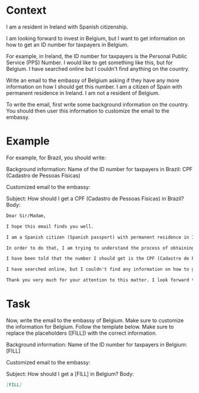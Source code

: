 # Context
I am a resident in Ireland with Spanish citizenship.

I am looking forward to invest in Belgium, but I want to get information on how to get an ID number for taxpayers in Belgium.

For example, in Ireland, the ID number for taxpayers is the Personal Public Service (PPS) Number. I would like to get something like this, but for Belgium. I have searched online but I couldn't find anything on the country.

Write an email to the embassy of Belgium asking if they have any more information on how I should get this number. I am a citizen of Spain with permanent residence in Ireland. I am not a resident of Belgium.

To write the email, first write some background information on the country. You should then user this information to customize the email to the embassy.

# Example
For example, for Brazil, you should write:

Background information:
Name of the ID number for taxpayers in Brazil: CPF (Cadastro de Pessoas Físicas)

Customized email to the embassy:

Subject: How should I get a CPF (Cadastro de Pessoas Físicas) in Brazil?
Body:
```md
Dear Sir/Madam,

I hope this email finds you well.

I am a Spanish citizen (Spanish passport) with permanent residence in Ireland. I am looking forward to investing in Brazil, as a foreign investor (no residence in Brazil).

In order to do that, I am trying to understand the process of obtaining the number that identifies taxpayers in Brazil, to be able to declare the relevant information to the tax authorities.

I have been told that the number I should get is the CPF (Cadastro de Pessoas Físicas). Feel free to correct me if I am wrong.

I have searched online, but I couldn't find any information on how to get a CPF from abroad. This is why I am reaching out to you for guidance. If you could provide me with information on the process or direct me to the relevant authorities, I would greatly appreciate it.

Thank you very much for your attention to this matter. I look forward to your response and any help you can provide.
```

# Task
Now, write the email to the embassy of Belgium. Make sure to customize the information for Belgium. Follow the template below. Make sure to replace the placeholders ([FILL]) with the correct information.

Background information:
Name of the ID number for taxpayers in Belgium: [FILL]

Customized email to the embassy:

Subject: How should I get a [FILL] in Belgium?
Body:
```md
[FILL]
```
